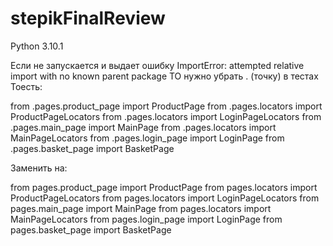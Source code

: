 # stepikFinalReview
Python 3.10.1

Если не запускается и выдает ошибку ImportError: attempted relative import with no known parent package
ТО нужно убрать . (точку) в тестах
Тоесть:

from .pages.product_page import ProductPage
from .pages.locators import ProductPageLocators
from .pages.locators import LoginPageLocators
from .pages.main_page import MainPage
from .pages.locators import MainPageLocators
from .pages.login_page import LoginPage
from .pages.basket_page import BasketPage

Заменить на:

from pages.product_page import ProductPage
from pages.locators import ProductPageLocators
from pages.locators import LoginPageLocators
from pages.main_page import MainPage
from pages.locators import MainPageLocators
from pages.login_page import LoginPage
from pages.basket_page import BasketPage
